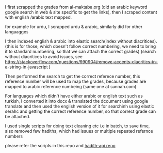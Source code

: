 I first scrapped the grades from al-maktaba.org (did an arabic keyword google search in web & site specific to get the links), then I scraped content with english /arabic text mapped.

for example for urdu, I scrapped urdu & arabic, similarly did for other languagges

I then indexed english & arabic into elastic search(index without diacritices). (this is for those, which doesn't follow correct numbering, we need to bring it to standard numbering, so that we can attach the correct grades)
(search without diacritices to avoid issues, see https://stackoverflow.com/questions/990904/remove-accents-diacritics-in-a-string-in-javascript )

Then performed the search to get the correct referece number, this reference number will be used to map the grades, because grades are mapped to arabic reference numbeing (same one at sunnah.com)

For languages which didn't have either arabic or english text such as turkish, I converted it into docx & translated the dcoument using google translate and then used the english version of it for searchinh using elastic serahc and getting the correct reference number, so that correct grade can be attached.


I used single scripts for doing text cleaning etc i.e in batch, to save time, also removed few hadiths, which had issues or multiple repeated refernce numbers

please refer the scripts in this repo and [hadith-api repo](https://github.com/fawazahmed0/hadith-api)
